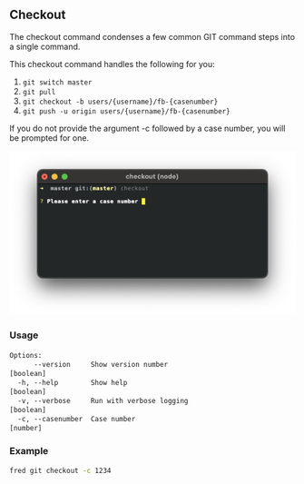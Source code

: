 ## Checkout

The checkout command condenses a few common GIT command steps into a single command.  

This checkout command handles the following for you:

1. `git switch master`
2. `git pull`
3. `git checkout -b users/{username}/fb-{casenumber}`
4. `git push -u origin users/{username}/fb-{casenumber}`

If you do not provide the argument -c followed by a case number, you will be prompted for one.

![checkout](./checkout-prompt.png)

### Usage

```
Options:
      --version     Show version number                                [boolean]
  -h, --help        Show help                                          [boolean]
  -v, --verbose     Run with verbose logging                           [boolean]
  -c, --casenumber  Case number                                         [number]
```

### Example

```sh
fred git checkout -c 1234
```